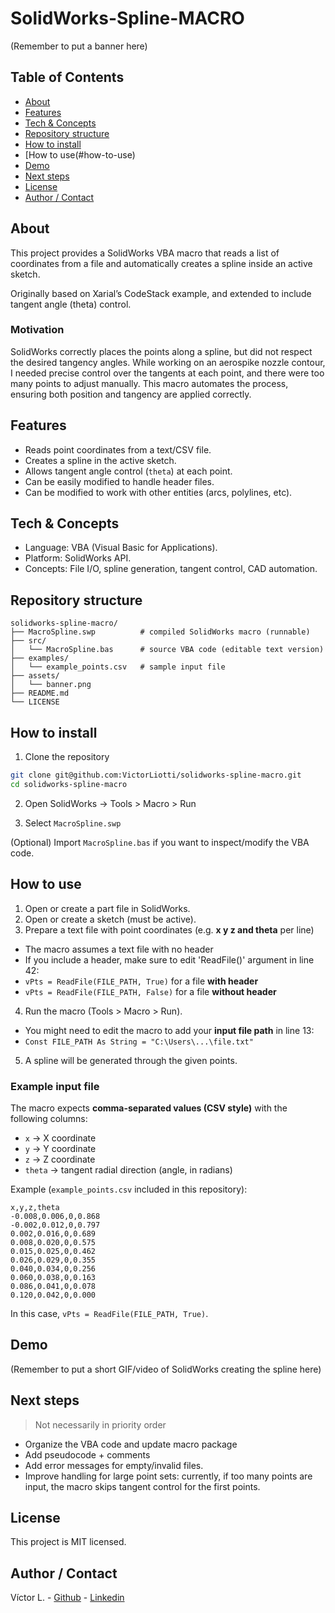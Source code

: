 # SolidWorks-Spline-MACRO

(Remember to put a banner here)


## Table of Contents

- [About](#about)
- [Features](#features)
- [Tech & Concepts](#tech--concepts)
- [Repository structure](#repository-structure)
- [How to install](#how-to-install)
- [How to use(#how-to-use)
- [Demo](#demo)
- [Next steps](#next-steps)
- [License](#license)
- [Author / Contact](#author--contact)


## About

This project provides a SolidWorks VBA macro that reads a list of coordinates from a file and automatically creates a spline inside an active sketch.

Originally based on Xarial’s CodeStack example, and extended to include tangent angle (theta) control.

### Motivation
SolidWorks correctly places the points along a spline, but did not respect the desired tangency angles. While working on an aerospike nozzle contour, I needed precise control over the tangents at each point, and there were too many points to adjust manually. This macro automates the process, ensuring both position and tangency are applied correctly.

## Features

- Reads point coordinates from a text/CSV file.
- Creates a spline in the active sketch.
- Allows tangent angle control (`theta`) at each point.
- Can be easily modified to handle header files.
- Can be modified to work with other entities (arcs, polylines, etc).


## Tech & Concepts

- Language: VBA (Visual Basic for Applications).
- Platform: SolidWorks API.
- Concepts: File I/O, spline generation, tangent control, CAD automation.


## Repository structure
```
solidworks-spline-macro/
├── MacroSpline.swp          # compiled SolidWorks macro (runnable)
├── src/
│   └── MacroSpline.bas      # source VBA code (editable text version)
├── examples/
│   └── example_points.csv   # sample input file
├── assets/
│   └── banner.png
├── README.md
└── LICENSE
```


## How to install

1. Clone the repository
```bash
git clone git@github.com:VictorLiotti/solidworks-spline-macro.git
cd solidworks-spline-macro
```

2. Open SolidWorks → Tools > Macro > Run

3. Select `MacroSpline.swp`

(Optional) Import `MacroSpline.bas` if you want to inspect/modify the VBA code.


## How to use

1. Open or create a part file in SolidWorks.
2. Open or create a sketch (must be active).
3. Prepare a text file with point coordinates (e.g. **x y z and theta** per line)
 - The macro assumes a text file with no header
 - If you include a header, make sure to edit 'ReadFile()' argument in line 42:
  - `vPts = ReadFile(FILE_PATH, True)` for a file **with header** 
  - `vPts = ReadFile(FILE_PATH, False)` for a file **without header** 
4. Run the macro (Tools > Macro > Run).
 - You might need to edit the macro to add your **input file path** in line 13:
  - `Const FILE_PATH As String = "C:\Users\...\file.txt"`
5. A spline will be generated through the given points.


### Example input file

The macro expects **comma-separated values (CSV style)** with the following columns:

- `x` → X coordinate  
- `y` → Y coordinate  
- `z` → Z coordinate  
- `theta` → tangent radial direction (angle, in radians)  

Example (`example_points.csv` included in this repository):

```csv
x,y,z,theta
-0.008,0.006,0,0.868
-0.002,0.012,0,0.797
0.002,0.016,0,0.689
0.008,0.020,0,0.575
0.015,0.025,0,0.462
0.026,0.029,0,0.355
0.040,0.034,0,0.256
0.060,0.038,0,0.163
0.086,0.041,0,0.078
0.120,0.042,0,0.000
```

In this case, `vPts = ReadFile(FILE_PATH, True)`.


## Demo

(Remember to put a short GIF/video of SolidWorks creating the spline here)


## Next steps

> Not necessarily in priority order

- Organize the VBA code and update macro package
- Add pseudocode + comments
- Add error messages for empty/invalid files.
- Improve handling for large point sets: currently, if too many points are input, the macro skips tangent control for the first points.


## License

This project is MIT licensed.


## Author / Contact

Víctor L. - [Github](https://github.com/VictorLiotti) - [Linkedin](https://www.linkedin.com/in/victor-liotti)